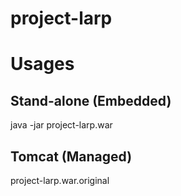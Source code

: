 # project-larp

# Usages

## Stand-alone (Embedded)

java -jar project-larp.war

## Tomcat (Managed)

project-larp.war.original